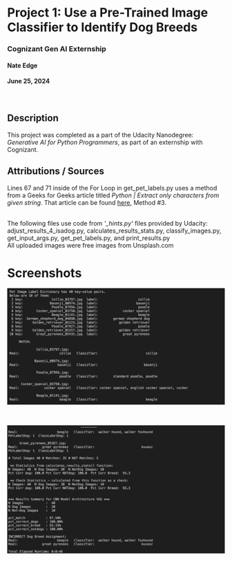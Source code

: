 # Project 1: Use a Pre-Trained Image Classifier to Identify Dog Breeds

### Cognizant Gen AI Externship

#### Nate Edge
#### June 25, 2024

<br> 

## Description
This project was completed as a part of the Udacity Nanodegree: <i>Generative AI for Python Programmers</i>, as part of an externship with Cognizant. 


## Attributions / Sources

Lines 67 and 71 inside of the For Loop in get_pet_labels.py uses a method from a Geeks for Geeks article titled <i>Python | Extract only characters from given string</i>. That article can be found [here](https://www.geeksforgeeks.org/python-extract-only-characters-from-given-string/), Method #3. 

<br>
The following files use code from <i>'_hints.py'</i> files provided by Udacity: adjust_results_4_isadog.py, calculates_results_stats.py, 
classify_images.py, get_input_args.py, get_pet_labels.py, and 
print_results.py

<br>
All uploaded images were free images from Unsplash.com

<br>

# Screenshots
![Running-Program](Screenshots/running_program.png)

<br>

![Results](Screenshots/results.png)